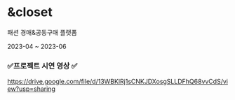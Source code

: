 # &closet 
패션 경매&공동구매 플랫폼

2023-04 ~ 2023-06

###  :white_check_mark:프로젝트 시연 영상 :white_check_mark:
https://drive.google.com/file/d/13WBKlRj1sCNKJDXosgSLLDFhQ68vvCdS/view?usp=sharing
